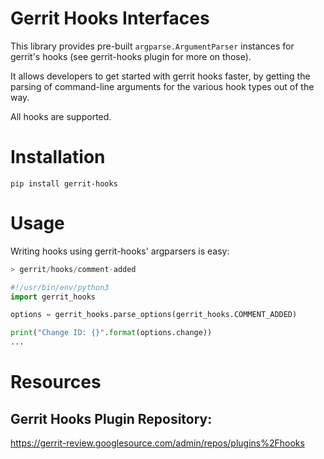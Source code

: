 # Gerrit Hooks Interfaces

This library provides pre-built `argparse.ArgumentParser` instances 
for gerrit's hooks (see gerrit-hooks plugin for more on those).


It allows developers to get started with gerrit hooks faster, by 
getting the parsing of command-line arguments for the various hook types
 out of the way.

All hooks are supported.

# Installation

```
pip install gerrit-hooks
```

# Usage

Writing hooks using gerrit-hooks' argparsers is easy:

```python
> gerrit/hooks/comment-added

#!/usr/bin/env/python3
import gerrit_hooks

options = gerrit_hooks.parse_options(gerrit_hooks.COMMENT_ADDED)

print("Change ID: {}".format(options.change))
...

```


# Resources

## Gerrit Hooks Plugin Repository:

https://gerrit-review.googlesource.com/admin/repos/plugins%2Fhooks

